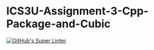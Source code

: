 # ICS3U-Assignment-3-Cpp-Package-and-Cubic

[![GitHub's Super Linter](https://github.com/haokai-li/ICS3U-Assignment-3-Cpp-Package-and-Cubic/workflows/GitHub's%20Super%20Linter/badge.svg)](https://github.com/haokai-li/ICS3U-Assignment-3-Cpp-Package-and-Cubic/actions)
